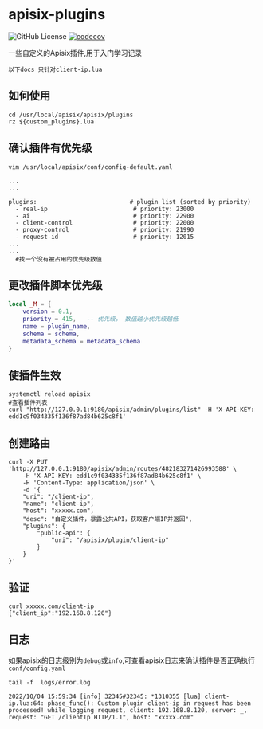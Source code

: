 <div align="">
<br/>
<h1>apisix-plugins</h1>
</div>

<div align="">
  <img src="https://img.shields.io/github/license/yahahaff/rapide?style=flat-square" alt="GitHub License">
  <a href="https://codecov.io/gh/yahahaff/rapide"><img src="https://codecov.io/gh/yahahaff/rapide/branch/main/graph/badge.svg?v=4" alt="codecov"></a>

</div>


 一些自定义的Apisix插件,用于入门学习记录  

 `以下docs 只针对client-ip.lua`

## 如何使用
```shell
cd /usr/local/apisix/apisix/plugins
rz ${custom_plugins}.lua
```

## 确认插件有优先级
```shell
vim /usr/local/apisix/conf/config-default.yaml

...
...

plugins:                          # plugin list (sorted by priority)
  - real-ip                        # priority: 23000
  - ai                             # priority: 22900
  - client-control                 # priority: 22000
  - proxy-control                  # priority: 21990
  - request-id                     # priority: 12015
...  
...
  #找一个没有被占用的优先级数值
```

## 更改插件脚本优先级
```lua
local _M = {
    version = 0.1,
    priority = 415,   -- 优先级， 数值越小优先级越低
    name = plugin_name,
    schema = schema,
    metadata_schema = metadata_schema
}
```

## 使插件生效
```shell
systemctl reload apisix
#查看插件列表
curl "http://127.0.0.1:9180/apisix/admin/plugins/list" -H 'X-API-KEY: edd1c9f034335f136f87ad84b625c8f1'
```

## 创建路由
```shell
curl -X PUT 'http://127.0.0.1:9180/apisix/admin/routes/482183271426993588' \
    -H 'X-API-KEY: edd1c9f034335f136f87ad84b625c8f1' \
    -H 'Content-Type: application/json' \
    -d '{
    "uri": "/client-ip",
    "name": "client-ip", 
    "host": "xxxxx.com",
    "desc": "自定义插件，暴露公共API，获取客户端IP并返回",
    "plugins": {
        "public-api": {
            "uri": "/apisix/plugin/client-ip"
        }
    }
}'
```
## 验证
```shell
curl xxxxx.com/client-ip
{"client_ip":"192.168.8.120"}
```
## 日志
如果apisix的日志级别为`debug`或`info`,可查看apisix日志来确认插件是否正确执行
`conf/config.yaml`
```shell
tail -f  logs/error.log

2022/10/04 15:59:34 [info] 32345#32345: *1310355 [lua] client-ip.lua:64: phase_func(): Custom plugin client-ip in request has been processed! while logging request, client: 192.168.8.120, server: _, request: "GET /clientIp HTTP/1.1", host: "xxxxx.com"

```